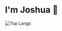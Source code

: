 # I'm Joshua 👋
![Top Langs](https://github-readme-stats.vercel.app/api/top-langs/?username=JoshuaMartine&layout=compact)
